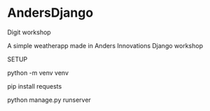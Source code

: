 # AndersDjango
Digit workshop

A simple weatherapp made in Anders Innovations Django workshop


SETUP

python -m venv venv

pip install requests

python manage.py runserver
